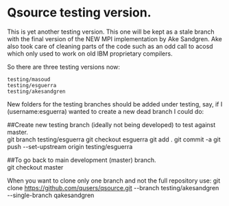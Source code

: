 Qsource testing version.
=======================

This is yet another testing version.
This one will be kept as a stale branch with the final version
of the NEW MPI implementation by Ake Sandgren. Ake also took care
of cleaning parts of the code such as an odd call to acosd which only
used to work on old IBM proprietary compilers.

So there are three testing versions now:

    testing/masoud
    testing/esguerra
    testing/akesandgren

New folders for the testing branches should be added under testing,
say, if I (username:esguerra) wanted to create a new dead branch I could do:

##Create new testing branch (ideally not being developed) to test against master.  
    git branch testing/esguerra
    git checkout esguerra
    git add .
    git commit -a
    git push --set-upstream origin testing/esguerra

##To go back to main development (master) branch.  
    git checkout master

When you want to clone only one branch and not the full repository use:
    git clone https://github.com/qusers/qsource.git --branch testing/akesandgren --single-branch qakesandgren


